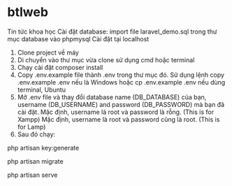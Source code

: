 # btlweb
Tin tức khoa học
Cài đặt database: import file laravel_demo.sql trong thư mục database vào phpmysql
Cài đặt tại localhost
1. Clone project về máy
2. Di chuyển vào thư mục vừa clone sử dụng cmd hoặc terminal
3. Chạy cài đặt composer install
4. Copy .env.example file thành .env trong thư mục đó. 
Sử dụng lệnh copy .env.example .env nếu là Windows hoặc cp .env.example .env nếu dùng terminal, Ubuntu
5. Mở .env file và thay đổi database name (DB_DATABASE) của bạn, username (DB_USERNAME) and password (DB_PASSWORD) mà bạn đã cài đặt. 
Mặc định, username là root và password là rỗng. (This is for Xampp) 
Mặc định, username là root và password cũng là root. (This is for Lamp)
6. Sau đó chạy:

php artisan key:generate

php artisan migrate

php artisan serve
